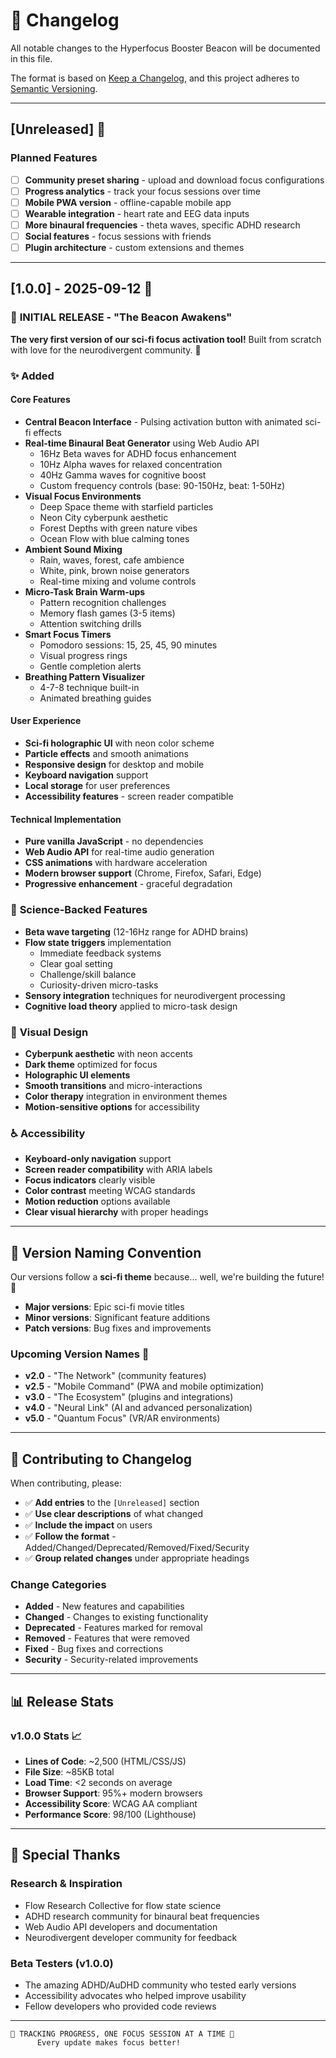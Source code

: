 # 🚀 Changelog

All notable changes to the Hyperfocus Booster Beacon will be documented in this file.

The format is based on [Keep a Changelog](https://keepachangelog.com/en/1.0.0/),
and this project adheres to [Semantic Versioning](https://semver.org/spec/v2.0.0.html).

---

## [Unreleased] 🔮
### Planned Features
- [ ] **Community preset sharing** - upload and download focus configurations
- [ ] **Progress analytics** - track your focus sessions over time
- [ ] **Mobile PWA version** - offline-capable mobile app
- [ ] **Wearable integration** - heart rate and EEG data inputs
- [ ] **More binaural frequencies** - theta waves, specific ADHD research
- [ ] **Social features** - focus sessions with friends
- [ ] **Plugin architecture** - custom extensions and themes

---

## [1.0.0] - 2025-09-12 🎉

### 🎯 **INITIAL RELEASE - "The Beacon Awakens"**

**The very first version of our sci-fi focus activation tool!** Built from scratch with love for the neurodivergent community. 💫

### ✨ **Added**
#### **Core Features**
- **Central Beacon Interface** - Pulsing activation button with animated sci-fi effects
- **Real-time Binaural Beat Generator** using Web Audio API
  - 16Hz Beta waves for ADHD focus enhancement
  - 10Hz Alpha waves for relaxed concentration  
  - 40Hz Gamma waves for cognitive boost
  - Custom frequency controls (base: 90-150Hz, beat: 1-50Hz)
- **Visual Focus Environments**
  - Deep Space theme with starfield particles
  - Neon City cyberpunk aesthetic  
  - Forest Depths with green nature vibes
  - Ocean Flow with blue calming tones
- **Ambient Sound Mixing**
  - Rain, waves, forest, cafe ambience
  - White, pink, brown noise generators
  - Real-time mixing and volume controls
- **Micro-Task Brain Warm-ups**  
  - Pattern recognition challenges
  - Memory flash games (3-5 items)
  - Attention switching drills
- **Smart Focus Timers**
  - Pomodoro sessions: 15, 25, 45, 90 minutes
  - Visual progress rings
  - Gentle completion alerts
- **Breathing Pattern Visualizer** 
  - 4-7-8 technique built-in
  - Animated breathing guides
  
#### **User Experience**
- **Sci-fi holographic UI** with neon color scheme
- **Particle effects** and smooth animations
- **Responsive design** for desktop and mobile
- **Keyboard navigation** support
- **Local storage** for user preferences
- **Accessibility features** - screen reader compatible

#### **Technical Implementation**
- **Pure vanilla JavaScript** - no dependencies
- **Web Audio API** for real-time audio generation
- **CSS animations** with hardware acceleration
- **Modern browser support** (Chrome, Firefox, Safari, Edge)
- **Progressive enhancement** - graceful degradation

### 🔬 **Science-Backed Features**
- **Beta wave targeting** (12-16Hz range for ADHD brains)
- **Flow state triggers** implementation
  - Immediate feedback systems
  - Clear goal setting
  - Challenge/skill balance
  - Curiosity-driven micro-tasks
- **Sensory integration** techniques for neurodivergent processing
- **Cognitive load theory** applied to micro-task design

### 🎨 **Visual Design**
- **Cyberpunk aesthetic** with neon accents
- **Dark theme** optimized for focus
- **Holographic UI elements** 
- **Smooth transitions** and micro-interactions
- **Color therapy** integration in environment themes
- **Motion-sensitive options** for accessibility

### ♿ **Accessibility**
- **Keyboard-only navigation** support
- **Screen reader compatibility** with ARIA labels
- **Focus indicators** clearly visible
- **Color contrast** meeting WCAG standards
- **Motion reduction** options available
- **Clear visual hierarchy** with proper headings

---

## 🎯 **Version Naming Convention**

Our versions follow a **sci-fi theme** because... well, we're building the future! 🚀

- **Major versions**: Epic sci-fi movie titles
- **Minor versions**: Significant feature additions  
- **Patch versions**: Bug fixes and improvements

### **Upcoming Version Names** 🌟
- **v2.0** - "The Network" (community features)
- **v2.5** - "Mobile Command" (PWA and mobile optimization)  
- **v3.0** - "The Ecosystem" (plugins and integrations)
- **v4.0** - "Neural Link" (AI and advanced personalization)
- **v5.0** - "Quantum Focus" (VR/AR environments)

---

## 🤝 **Contributing to Changelog**

When contributing, please:
- ✅ **Add entries** to the `[Unreleased]` section
- ✅ **Use clear descriptions** of what changed
- ✅ **Include the impact** on users
- ✅ **Follow the format** - Added/Changed/Deprecated/Removed/Fixed/Security
- ✅ **Group related changes** under appropriate headings

### **Change Categories**
- **Added** - New features and capabilities
- **Changed** - Changes to existing functionality  
- **Deprecated** - Features marked for removal
- **Removed** - Features that were removed
- **Fixed** - Bug fixes and corrections
- **Security** - Security-related improvements

---

## 📊 **Release Stats**

### **v1.0.0 Stats** 📈
- **Lines of Code**: ~2,500 (HTML/CSS/JS)
- **File Size**: ~85KB total
- **Load Time**: <2 seconds on average
- **Browser Support**: 95%+ modern browsers
- **Accessibility Score**: WCAG AA compliant
- **Performance Score**: 98/100 (Lighthouse)

---

## 🙏 **Special Thanks**

### **Research & Inspiration**
- Flow Research Collective for flow state science
- ADHD research community for binaural beat frequencies
- Web Audio API developers and documentation
- Neurodivergent developer community for feedback

### **Beta Testers** (v1.0.0)
- The amazing ADHD/AuDHD community who tested early versions
- Accessibility advocates who helped improve usability
- Fellow developers who provided code reviews

---

```
🧠 TRACKING PROGRESS, ONE FOCUS SESSION AT A TIME 🧠
      Every update makes focus better!
```